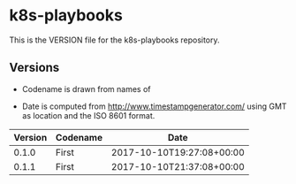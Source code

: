 # k8s-playbooks

This is the VERSION file for the k8s-playbooks repository.

## Versions

- Codename is drawn from names of 

- Date is computed from http://www.timestampgenerator.com/ using GMT as location
  and the ISO 8601 format.

|Version|Codename|Date|
|---|---|---|
|0.1.0|First|2017-10-10T19:27:08+00:00| 
|0.1.1|First|2017-10-10T21:37:08+00:00|